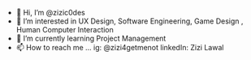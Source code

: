 - 👋 Hi, I’m @zizic0des
- 👀 I’m interested in UX Design, Software Engineering, Game Design , Human Computer Interaction
- 🌱 I’m currently learning Project Management
- 📫 How to reach me ... ig: @zizi4getmenot linkedIn: Zizi Lawal

